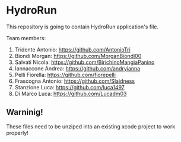 # HydroRun
This repository is going to contain HydroRun application's file.

Team members: 
1. Tridente Antonio: https://github.com/AntonioTri
2. Biondi Morgan: https://github.com/MorganBiondi00
3. Salvati Nicola: https://github.com/BirichinoMangiaPanino
4. Iannaccone Andrea: https://github.com/andryianna
5. Pelli Fiorella: https://github.com/fiorepelli
6. Frascogna Antonio: https://github.com/Slaidness
7. Stanzione Luca: https://github.com/luca1497
8. Di Marco Luca: https://github.com/Lucadm03

## Warninig!
These files need to be unziped into an existing xcode project to work properly!
